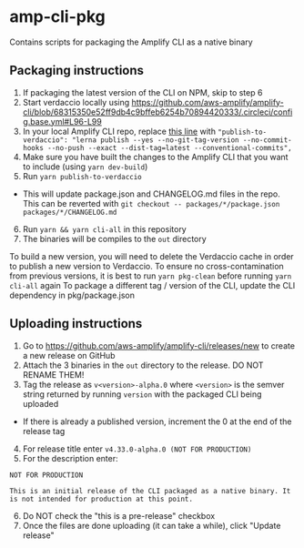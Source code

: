 # amp-cli-pkg

Contains scripts for packaging the Amplify CLI as a native binary

## Packaging instructions
1. If packaging the latest version of the CLI on NPM, skip to step 6
2. Start verdaccio locally using https://github.com/aws-amplify/amplify-cli/blob/68315350e52ff9db4c9bffeb6254b70894420333/.circleci/config.base.yml#L96-L99
3. In your local Amplify CLI repo, replace [this line](https://github.com/aws-amplify/amplify-cli/blob/master/package.json#L31) with `"publish-to-verdaccio": "lerna publish --yes --no-git-tag-version --no-commit-hooks --no-push --exact --dist-tag=latest --conventional-commits",`
4. Make sure you have built the changes to the Amplify CLI that you want to include (using `yarn dev-build`)
5. Run `yarn publish-to-verdaccio`
  - This will update package.json and CHANGELOG.md files in the repo. This can be reverted with `git checkout -- packages/*/package.json packages/*/CHANGELOG.md`
6. Run `yarn && yarn cli-all` in this repository
7. The binaries will be compiles to the `out` directory

To build a new version, you will need to delete the Verdaccio cache in order to publish a new version to Verdaccio.
To ensure no cross-contamination from previous versions, it is best to run `yarn pkg-clean` before running `yarn cli-all` again
To package a different tag / version of the CLI, update the CLI dependency in pkg/package.json

## Uploading instructions
1. Go to https://github.com/aws-amplify/amplify-cli/releases/new to create a new release on GitHub
2. Attach the 3 binaries in the `out` directory to the release. DO NOT RENAME THEM!
3. Tag the release as `v<version>-alpha.0` where `<version>` is the semver string returned by running `version` with the packaged CLI being uploaded
  - If there is already a published version, increment the 0 at the end of the release tag
4. For release title enter `v4.33.0-alpha.0 (NOT FOR PRODUCTION)`
5. For the description enter:
```
NOT FOR PRODUCTION

This is an initial release of the CLI packaged as a native binary. It is not intended for production at this point.
```
6. Do NOT check the "this is a pre-release" checkbox
7. Once the files are done uploading (it can take a while), click "Update release"